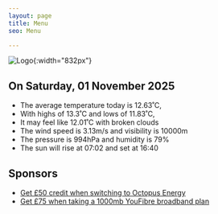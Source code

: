 ```yaml
---
layout: page
title: Menu
seo: Menu

---
```


![Logo](/images/logo.jpg){:width="832px"}

<!-- weather_marker starts -->
## On Saturday, 01 November 2025

- The average temperature today is 12.63˚C,
- With highs of 13.3˚C and lows of 11.83˚C,
- It may feel like 12.01˚C with broken clouds
- The wind speed is 3.13m/s and visibility is 10000m
- The pressure is 994hPa and humidity is 79%
- The sun will rise at 07:02 and set at 16:40

<!-- weather_marker ends -->

## Sponsors

- [Get £50 credit when switching to Octopus Energy](https://bit.ly/3oD1nnS)
- [Get £75 when taking a 1000mb YouFibre broadband plan](https://aklam.io/91zWhU?)
